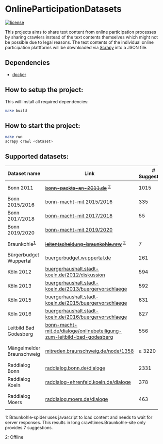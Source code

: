 # OnlineParticipationDatasets
[![license](https://img.shields.io/github/license/mashape/apistatus.svg?maxAge=2592000)](https://github.com/Liebeck/OnlineParticipationDatasets/blob/master/LICENSE)

This projects aims to share text content from online participation processes by sharing crawlers instead of the text contents themselves which might not be possible due to legal reasons. The text contents of the individual online participation plattforms will be downloaded via [Scrapy](https://scrapy.org/) into a JSON file.

## Dependencies
* [docker](https://www.docker.com/)

## How to setup the project:
This will install all required dependencies:
``` bash
make build
```

## How to start the project:
``` bash
make run
scrapy crawl <dataset>
```

## Supported datasets:


| Dataset name | Link | # Suggestions | # Comments | # Total | Crawl time | Command|
|---|---|---|---|---|---|---|
| Bonn 2011    | [~~bonn-packts-an-2011.de~~](http://bonn-packts-an-2011.de/www.bonn-packts-an.de/dito/forumc0d2.html) <sup>[2](#myfootnote2)</sup>                                     | 1015 | 8903 | 9918 | 50 seconds | scrapy crawl bonn2011 |
| Bonn 2015/2016 |[bonn-macht-mit 2015/2016](https://www.bonn-macht-mit.de/dialog/bürgerbeteiligung-am-haushalt-20152016/bhh/online-diskussion) | 335 | 2937 | 3271 | 27 seconds | scrapy crawl bonn2015 |
| Bonn 2017/2018 |[bonn-macht-mit 2017/2018](https://www.bonn-macht-mit.de/node/871) | 55 | 109 | 164 | 5 seconds | scrapy crawl bonn2017 |
| Bonn 2019/2020 |[bonn-macht-mit 2019/2020](https://www.bonn-macht-mit.de/node/2900) |  |  | |  | scrapy crawl bonn2019 |
| Braunkohle<sup>[1](#myfootnote1)</sup>| [~~leitentscheidung-braunkohle.nrw~~](https://www.leitentscheidung-braunkohle.nrw/perspektiven/de/home/beteiligen/draftbill/47589/chap/5#chapter) <sup>[2](#myfootnote2)</sup>| 7 | 1296 | 1296 | 32 minutes | scrapy crawl braunkohle|
| Bürgerbudget Wuppertal |[buergerbudget.wuppertal.de](https://buergerbudget.wuppertal.de/cb/t711bwqTXj3GSGiEVwa3li3YZDqvq4pL?type=phase1) | 261 | | | 4 minutes | scrapy crawl wuppertal2017 |
| Köln 2012 | [buergerhaushalt.stadt-koeln.de/2012/diskussion](https://buergerhaushalt.stadt-koeln.de/2012/diskussion) | 594 | 1879 | 2473 | 18 minutes | scrapy crawl koeln2012|
| Köln 2013 | [buergerhaushalt.stadt-koeln.de/2013/buergervorschlaege](https://buergerhaushalt.stadt-koeln.de/2013/buergervorschlaege?&sort_bef_combine=php+ASC) | 592 | 3095 | 3687 | 5 minutes | scrapy crawl koeln2013|
| Köln 2015 | [buergerhaushalt.stadt-koeln.de/2015/buergervorschlaege](https://buergerhaushalt.stadt-koeln.de/2015/buergervorschlaege?&sort_bef_combine=php+ASC) | 631 | 1855 | 2486 | 10 minutes | scrapy crawl koeln2015|
| Köln 2016 | [buergerhaushalt.stadt-koeln.de/2016/buergervorschlaege](https://buergerhaushalt.stadt-koeln.de/2016/buergervorschlaege?&sort_bef_combine=php+ASC) | 827 | 1314 | 2141 | 9 minutes | scrapy crawl koeln2016|
| Leitbild Bad Godesberg | [bonn-macht-mit.de/dialoge/onlinebeteiligung-zum-leitbild-bad-godesberg](https://www.bonn-macht-mit.de/dialoge/onlinebeteiligung-zum-leitbild-bad-godesberg) | 556 | 698 | 1254 | 2 minutes | scrapy crawl badgodesberg|
| Mängelmelder Braunschweig | [mitreden.braunschweig.de/node/1358](https://www.mitreden.braunschweig.de/node/1358) | ≥ 3220 | | | 34 minutes | scrapy crawl maengelmelder-braunschweig|
| Raddialog Bonn | [raddialog.bonn.de/dialoge](https://www.raddialog.bonn.de/dialoge/bonner-rad-dialog?sort_bef_combine=created%20ASC) | 2331 | 2425 | 4756 | 16 minutes | scrapy crawl raddialog-bonn|
| Raddialog Koeln | [raddialog-ehrenfeld.koeln.de/dialoge](http://www.raddialog-ehrenfeld.koeln/dialoge/ehrenfelder-raddialog?sort_bef_combine=created%20ASC) | 378 | 277 | 655 | 2 minutes | scrapy crawl raddialog-koeln|
| Raddialog Moers | [raddialog.moers.de/dialoge](https://www.raddialog.moers.de/node/1384?sort_bef_combine=created%20ASC) | 463 | 300 | 763 | 3 minutes | scrapy crawl raddialog-moers|

<a name="myfootnote1">1</a>: Braunkohle-spider uses javascript to load content and needs to wait for server responses. This results in long crawltimes.Braunkohle-site only provides 7 suggestions.

<a name="myfootnote2">2</a>: Offline
